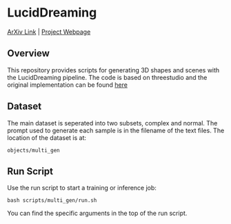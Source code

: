 # LucidDreaming

[ArXiv Link](https://arxiv.org/abs/2312.00588) | [Project Webpage](https://www.zhaoningwang.com/LucidDreaming/)

## Overview
This repository provides scripts for generating 3D shapes and scenes with the LucidDreaming pipeline. The code is based on threestudio and the original implementation can be found [here](https://github.com/threestudio-project/threestudio)

## Dataset
The main dataset is seperated into two subsets, complex and normal. The prompt used to generate each sample is in the filename of the text files. The location of the dataset is at:
```
objects/multi_gen
```


## Run Script
Use the run script to start a training or inference job:
```
bash scripts/multi_gen/run.sh
```
You can find the specific arguments in the top of the run script.
